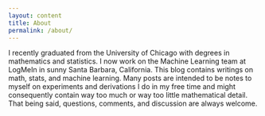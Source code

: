 ```yaml
---
layout: content
title: About
permalink: /about/
---
```


I recently graduated from the University of Chicago with degrees in mathematics and statistics. I now work on the Machine Learning team at LogMeIn in sunny Santa Barbara, California. This blog contains writings on math, stats, and machine learning. Many posts are intended to be notes to myself on experiments and derivations I do in my free time and might consequently contain way too much or way too little mathematical detail. That being said, questions, comments, and discussion are always welcome.
